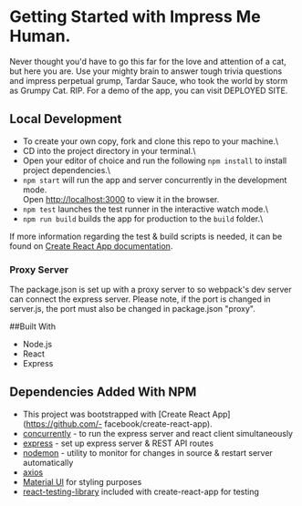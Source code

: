 # Getting Started with Impress Me Human.

Never thought you'd have to go this far for the love and attention of a cat, but here you are. Use your mighty brain to answer tough trivia questions and impress perpetual grump, Tardar Sauce, who took the world by storm as Grumpy Cat. RIP. For a demo of the app, you can visit DEPLOYED SITE.

## Local Development

- To create your own copy, fork and clone this repo to your machine.\
- CD into the project directory in your terminal.\
- Open your editor of choice and run the following `npm install` to install project dependencies.\
- `npm start` will run the app and server concurrently in the development mode.\
  Open [http://localhost:3000](http://localhost:3000) to view it in the browser.
- `npm test` launches the test runner in the interactive watch mode.\
- `npm run build` builds the app for production to the `build` folder.\

If more information regarding the test & build scripts is needed, it can be found on [Create React App documentation](https://facebook.github.io/create-react-app/docs/getting-started).

### Proxy Server

The package.json is set up with a proxy server to so webpack's dev server can connect the express server. Please note, if the port is changed in server.js, the port must also be changed in package.json "proxy".

##Built With

- Node.js
- React
- Express

## Dependencies Added With NPM

- This project was bootstrapped with [Create React App](https://github.com/- facebook/create-react-app).
- [concurrently](https://www.npmjs.com/package/concurrently) - to run the express server and react client simultaneously
- [express](https://expressjs.com/) - set up express server & REST API routes
- [nodemon](https://nodemon.io/) - utility to monitor for changes in source & restart server automatically
- [axios](https://www.npmjs.com/package/axios)
- [Material UI](https://material-ui.com/) for styling purposes
- [react-testing-library](https://testing-library.com/docs/intro) included with create-react-app for testing

